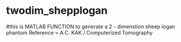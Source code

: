 # twodim_shepplogan
#this is MATLAB FUNCTION to generate a 2 - dimenstion sheep logan phantom
Reference = A.C. KAK / Computerized Tomography
